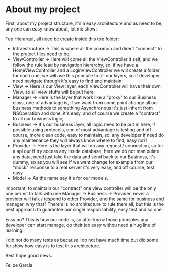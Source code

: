 # About my project

First, about my project structure, it's a easy architecture and as need to be, any one can easy know about, let me show:

Top Hierarqui, all need be create inside this top folder:

- Infraestructure -> This is where all the common and direct "connect" to the project files need to be;
- ViewController  -> Here will come all the ViewController it self, and we follow the rule lead by navigation hierarchy, so, if we have a HomeViewController and a 
LoginViewController we will create a folder for each one, we will use this principle to all our layers, so if developer need navigate through it's easy to find and
maintain;
- View 		  -> Here is our View layer, each ViewController will have their own View, so all view stuffs will be put here; 
- Manager		-> Here is the layer that work like a "proxy" to our Business class, one of advantage is, if we want from some point change all our business methods to something Asynchronous it's just inherit from NSOperation and done, it's easy, and of course we create a "contract" to all our business logic;
- Business       -> It's our business layer, all logic need to be put in here, if possible using protocols, one of most advantage is testing and off course, more clean code, easy to maintain, so, any developer if need do any maintenance they will always know where to find, easy no?!
- Provider       -> Here is the layer that will do any request / connection, so for a api our if try access any inside database, here we do not manipulate any data, need just take the data and send back to our Business, it's dummy, so as you will see if we want change for example from our "mock" response to a real server it's very easy, and off course, test easy.
- Model          -> As the name say it's for our models.

Important, to maintain our "contract" one view controller will be the only one permit to talk with one Manager -> Business -> Provider, never a provider will talk / respond to other Provider, and the same for business and manager, why that?
There's is no architecture to rule them all, but this is the best approach to guarantee our single responsability, easy test and so one.

Easy no? This is how our code is, so after know those principles any developer can start manage, do their job easy withou need a hug line of learning.

I did not do many tests as because i do not have much time but did some for show how easy is to test this architecture.

Best hope good news.

Felipe Garcia

